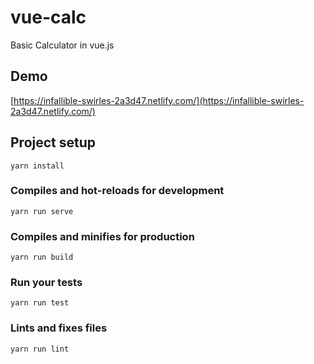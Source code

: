 # vue-calc
Basic Calculator in vue.js 

## Demo
[https://infallible-swirles-2a3d47.netlify.com/](https://infallible-swirles-2a3d47.netlify.com/)

## Project setup
```
yarn install
```

### Compiles and hot-reloads for development
```
yarn run serve
```

### Compiles and minifies for production
```
yarn run build
```

### Run your tests
```
yarn run test
```

### Lints and fixes files
```
yarn run lint
```
